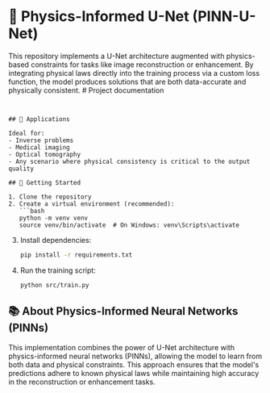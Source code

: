 # 🧠 Physics-Informed U-Net (PINN-U-Net)

This repository implements a U-Net architecture augmented with physics-based constraints for tasks like image reconstruction or enhancement. By integrating physical laws directly into the training process via a custom loss function, the model produces solutions that are both data-accurate and physically consistent.
               # Project documentation
```

  
## 🧪 Applications

Ideal for:
- Inverse problems
- Medical imaging
- Optical tomography
- Any scenario where physical consistency is critical to the output quality

## 🚀 Getting Started

1. Clone the repository
2. Create a virtual environment (recommended):
   ```bash
   python -m venv venv
   source venv/bin/activate  # On Windows: venv\Scripts\activate
   ```
3. Install dependencies:
   ```bash
   pip install -r requirements.txt
   ```
4. Run the training script:
   ```bash
   python src/train.py
   ```

## 📚 About Physics-Informed Neural Networks (PINNs)

This implementation combines the power of U-Net architecture with physics-informed neural networks (PINNs), allowing the model to learn from both data and physical constraints. This approach ensures that the model's predictions adhere to known physical laws while maintaining high accuracy in the reconstruction or enhancement tasks.
